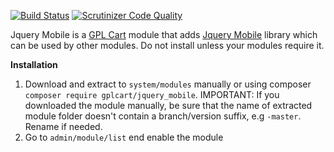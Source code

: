 [![Build Status](https://scrutinizer-ci.com/g/gplcart/jquery_mobile/badges/build.png?b=master)](https://scrutinizer-ci.com/g/gplcart/jquery_mobile/build-status/master)
[![Scrutinizer Code Quality](https://scrutinizer-ci.com/g/gplcart/jquery_mobile/badges/quality-score.png?b=master)](https://scrutinizer-ci.com/g/gplcart/jquery_mobile/?branch=master)

Jquery Mobile is a [GPL Cart](https://github.com/gplcart/gplcart) module that adds [Jquery Mobile](http://jquerymobile.com) library which can be used by other modules. Do not install unless your modules require it.


**Installation**

1. Download and extract to `system/modules` manually or using composer `composer require gplcart/jquery_mobile`. IMPORTANT: If you downloaded the module manually, be sure that the name of extracted module folder doesn't contain a branch/version suffix, e.g `-master`. Rename if needed.
2. Go to `admin/module/list` end enable the module